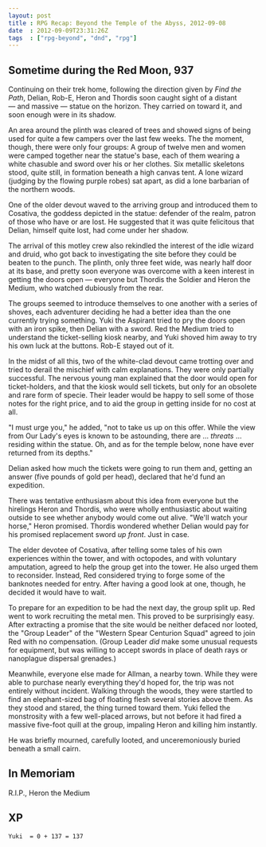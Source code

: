 ```yaml
---
layout: post
title : RPG Recap: Beyond the Temple of the Abyss, 2012-09-08
date  : 2012-09-09T23:31:26Z
tags  : ["rpg-beyond", "dnd", "rpg"]
---
```

## Sometime during the Red Moon, 937

Continuing on their trek home, following the direction given by *Find the
Path*, Delian, Rob-E, Heron and Thordis soon caught sight of a distant — and
massive — statue on the horizon.  They carried on toward it, and soon enough
were in its shadow.

An area around the plinth was cleared of trees and showed signs of being used
for quite a few campers over the last few weeks.  The the moment, though, there
were only four groups: A group of twelve men and women were camped together
near the statue's base, each of them wearing a white chasuble and sword over
his or her clothes.  Six metallic skeletons stood, quite still, in formation
beneath a high canvas tent.  A lone wizard (judging by the flowing purple
robes) sat apart, as did a lone barbarian of the northern woods.

One of the older devout waved to the arriving group and introduced them to
Cosativa, the goddess depicted in the statue:  defender of the realm, patron of
those who have or are lost.  He suggested that it was quite felicitous that
Delian, himself quite lost, had come under her shadow.

The arrival of this motley crew also rekindled the interest of the idle wizard
and druid, who got back to investigating the site before they could be beaten
to the punch.  The plinth, only three feet wide, was nearly half door at its
base, and pretty soon everyone was overcome with a keen interest in getting
the doors open — everyone but Thordis the Soldier and Heron the Medium, who
watched dubiously from the rear.

The groups seemed to introduce themselves to one another with a series of
shoves, each adventurer deciding he had a better idea than the one currently
trying something.  Yuki the Aspirant tried to pry the doors open with an iron
spike, then Delian with a sword.  Red the Medium tried to understand the
ticket-selling kiosk nearby, and Yuki shoved him away to try his own luck at
the buttons.  Rob-E stayed out of it.

In the midst of all this, two of the white-clad devout came trotting over and
tried to derail the mischief with calm explanations.  They were only partially
successful.  The nervous young man explained that the door would open for
ticket-holders, and that the kiosk would sell tickets, but only for an obsolete
and rare form of specie.  Their leader would be happy to sell some of those
notes for the right price, and to aid the group in getting inside for no cost
at all.

"I must urge you," he added, "not to take us up on this offer.  While the view
from Our Lady's eyes is known to be astounding, there are … *threats* …
residing within the statue.  Oh, and as for the temple below, none have ever
returned from its depths."

Delian asked how much the tickets were going to run them and, getting an answer
(five pounds of gold per head), declared that he'd fund an expedition.

There was tentative enthusiasm about this idea from everyone but the hirelings
Heron and Thordis, who were wholly enthusiastic about waiting outside to see
whether anybody would come out alive.  "We'll watch your horse," Heron
promised.  Thordis wondered whether Delian would pay for his promised
replacement sword *up front*.  Just in case.

The elder devotee of Cosativa, after telling some tales of his own experiences
within the tower, and with octopodes, and with voluntary amputation, agreed to
help the group get into the tower.  He also urged them to reconsider.  Instead,
Red considered trying to forge some of the banknotes needed for entry.  After
having a good look at one, though, he decided it would have to wait.

To prepare for an expedition to be had the next day, the group split up.  Red
went to work recruiting the metal men.  This proved to be surprisingly easy.
After extracting a promise that the site would be neither defaced nor looted,
the "Group Leader" of the "Western Spear Centurion Squad" agreed to join Red
with no compensation.  (Group Leader *did* make some unusual requests for
equipment, but was willing to accept swords in place of death rays or
nanoplague dispersal grenades.)

Meanwhile, everyone else made for Allman, a nearby town.  While they were able
to purchase nearly everything they'd hoped for, the trip was not entirely
without incident.  Walking through the woods, they were startled to find an
elephant-sized bag of floating flesh several stories above them.  As they stood
and stared, the thing turned toward them.  Yuki felled the monstrosity with a
few well-placed arrows, but not before it had fired a massive five-foot quill
at the group, impaling Heron and killing him instantly.

He was briefly mourned, carefully looted, and unceremoniously buried beneath a
small cairn.

## In Memoriam

R.I.P., Heron the Medium

## XP

    Yuki  = 0 + 137 = 137


